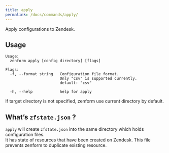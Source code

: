 ```yaml
---
title: apply
permalink: /docs/commands/apply/
---
```


Apply configurations to Zendesk.

## Usage

```
Usage:
  zenform apply [config directory] [flags]

Flags:
  -f, --format string   Configuration file format.
                        Only "csv" is supported currently.
                        default: "csv"

  -h, --help            help for apply
```

If target directory is not specified, zenform use current directory by default.

## What’s `zfstate.json` ?

`apply` will create `zfstate.json` into the same directory which holds configuration files.  
It has state of resources that have been created on Zendesk. This file prevents zenform to duplicate existing resource.
